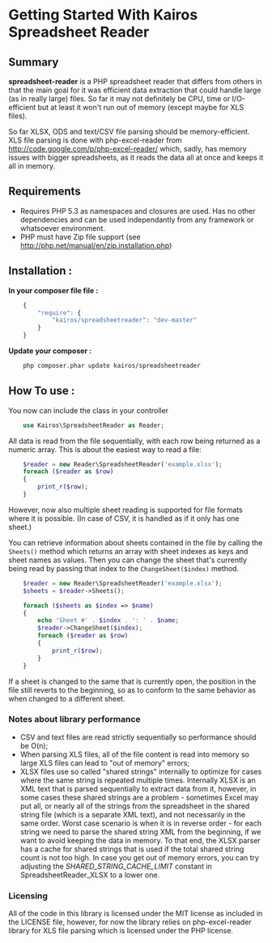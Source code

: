Getting Started With Kairos Spreadsheet Reader
==================================

## Summary
**spreadsheet-reader** is a PHP spreadsheet reader that differs from others in that the main goal for it was efficient
data extraction that could handle large (as in really large) files. So far it may not definitely be CPU, time
or I/O-efficient but at least it won't run out of memory (except maybe for XLS files).

So far XLSX, ODS and text/CSV file parsing should be memory-efficient. XLS file parsing is done with php-excel-reader
from http://code.google.com/p/php-excel-reader/ which, sadly, has memory issues with bigger spreadsheets, as it reads the
data all at once and keeps it all in memory.


## Requirements
*  Requires PHP 5.3 as namespaces and closures are used. Has no other dependencies and can be used independantly from any framework or whatsoever environment.
*  PHP must have Zip file support (see http://php.net/manual/en/zip.installation.php)

## Installation :

**In your composer file file :**

``` js
    {
        "require": {
            "kairos/spreadsheetreader": "dev-master"
        }
    }
```

**Update your composer :**

``` bash
    php composer.phar update kairos/spreadsheetreader
```

## How To use :

You now can include the class in your controller

``` php
    use Kairos\SpreadsheetReader as Reader;
```

All data is read from the file sequentially, with each row being returned as a numeric array.
This is about the easiest way to read a file:

``` php
    $reader = new Reader\SpreadsheetReader('example.xlsx');
    foreach ($reader as $row)
    {
        print_r($row);
    }
```

However, now also multiple sheet reading is supported for file formats where it is possible. (In case of CSV, it is handled as if
it only has one sheet.)

You can retrieve information about sheets contained in the file by calling the `Sheets()` method which returns an array with
sheet indexes as keys and sheet names as values. Then you can change the sheet that's currently being read by passing that index
to the `ChangeSheet($index)` method.

``` php
    $reader = new Reader\SpreadsheetReader('example.xlsx');
    $sheets = $reader->Sheets();

    foreach ($sheets as $index => $name)
    {
        echo 'Sheet #' . $index . ': ' . $name;
        $reader->ChangeSheet($index);
        foreach ($reader as $row)
        {
            print_r($row);
        }
    }
```

If a sheet is changed to the same that is currently open, the position in the file still reverts to the beginning, so as to conform
to the same behavior as when changed to a different sheet.


### Notes about library performance
*  CSV and text files are read strictly sequentially so performance should be O(n);
*  When parsing XLS files, all of the file content is read into memory so large XLS files can lead to "out of memory" errors;
*  XLSX files use so called "shared strings" internally to optimize for cases where the same string is repeated multiple times.
	Internally XLSX is an XML text that is parsed sequentially to extract data from it, however, in some cases these shared strings are a problem -
	sometimes Excel may put all, or nearly all of the strings from the spreadsheet in the shared string file (which is a separate XML text), and not necessarily in the same
	order. Worst case scenario is when it is in reverse order - for each string we need to parse the shared string XML from the beginning, if we want to avoid keeping the data in memory.
	To that end, the XLSX parser has a cache for shared strings that is used if the total shared string count is not too high. In case you get out of memory errors, you can
	try adjusting the *SHARED_STRING_CACHE_LIMIT* constant in SpreadsheetReader_XLSX to a lower one.


### Licensing
All of the code in this library is licensed under the MIT license as included in the LICENSE file, however, for now the library
relies on php-excel-reader library for XLS file parsing which is licensed under the PHP license.